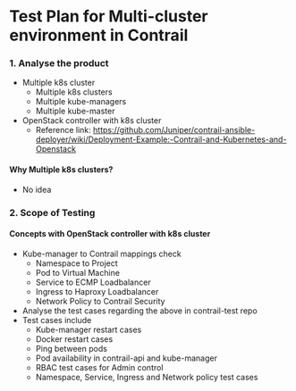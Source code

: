 # Test Plan for Multi-cluster environment in Contrail


### 1. Analyse the product

* Multiple k8s cluster
    * Multiple k8s clusters
    * Multiple kube-managers
    * Multiple kube-master
* OpenStack controller with k8s cluster
    * Reference link: https://github.com/Juniper/contrail-ansible-deployer/wiki/Deployment-Example:-Contrail-and-Kubernetes-and-Openstack

#### Why Multiple k8s clusters?
* No idea

### 2. Scope of Testing
#### Concepts with OpenStack controller with k8s cluster
* Kube-manager to Contrail mappings check
    * Namespace to Project
    * Pod to Virtual Machine
    * Service to ECMP Loadbalancer
    * Ingress to Haproxy Loadbalancer
    * Network Policy to Contrail Security
* Analyse the test cases regarding the above in contrail-test repo
* Test cases include
    * Kube-manager restart cases
    * Docker restart cases
    * Ping between pods
    * Pod availability in contrail-api and kube-manager
    * RBAC test cases for Admin control
    * Namespace, Service, Ingress and Network policy test cases
